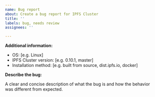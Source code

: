 ```yaml
---
name: Bug report
about: Create a bug report for IPFS Cluster
title: ''
labels: bug, needs review
assignees: ''

---
```


<!--
You are about to open an issue in the ipfs-cluster repository. Please verify that:

* This is not a IPFS Cluster website content issue: file those here: https://github.com/ipfs/ipfs-cluster-website/issues
* You read the troubleshooting docs (https://cluster.ipfs.io/documentation/troubleshooting/)
* You searched for similar issues in the repo without luck
* All peers are running the same cluster version
* All peers are configured using the same cluster `secret`

Thank you!
-->

**Additional information:**
 - OS: [e.g. Linux]
 - IPFS Cluster version: [e.g. 0.10.1, master]
 - Installation method: [e.g. built from source, dist.ipfs.io, docker]

**Describe the bug:**

A clear and concise description of what the bug is and how the behavior was different from expected.
